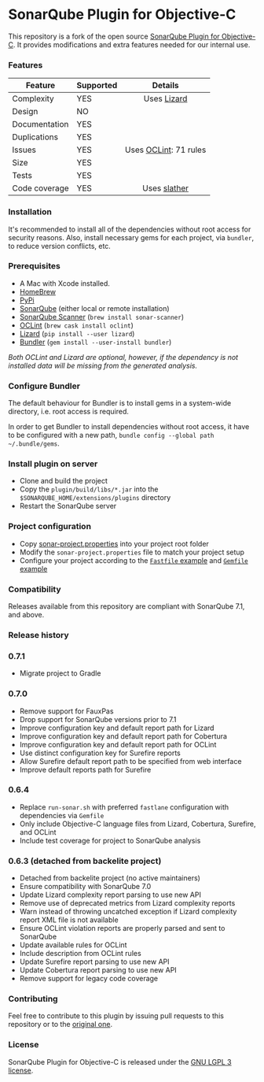 SonarQube Plugin for Objective-C
================================

This repository is a fork of the open source [SonarQube Plugin for Objective-C](https://github.com/Backelite/sonar-objective-c). It provides modifications and extra features needed for our internal use.

### Features

| Feature | Supported | Details |
|---|---|:---:|
| Complexity | YES | Uses [Lizard](https://github.com/terryyin/lizard) |
| Design | NO | |
| Documentation | YES | |
| Duplications | YES | |
| Issues | YES | Uses [OCLint](http://docs.oclint.org/en/dev/intro/installation.html): 71 rules |
| Size | YES | |
| Tests | YES | |
| Code coverage | YES | Uses [slather](https://github.com/SlatherOrg/slather) |

### Installation

It's recommended to install all of the dependencies without root access for
security reasons. Also, install necessary gems for each project, via `bundler`,
to reduce version conflicts, etc.

### Prerequisites

* A Mac with Xcode installed.
* [HomeBrew](http://brew.sh)
* [PyPi](https://pypi.org/)
* [SonarQube](https://www.sonarqube.org/) (either local or remote installation)
* [SonarQube Scanner](https://docs.sonarqube.org/display/SCAN/Analyzing+with+SonarQube+Scanner)
  (`brew install sonar-scanner`)
* [OCLint](http://oclint.org/) (`brew cask install oclint`)
* [Lizard](https://github.com/terryyin/lizard) (`pip install --user lizard`)
* [Bundler](https://bundler.io/) (`gem install --user-install bundler`)

*Both OCLint and Lizard are optional, however, if the dependency is not
installed data will be missing from the generated analysis.*

### Configure Bundler

The default behaviour for Bundler is to install gems in a system-wide directory,
i.e. root access is required.

In order to get Bundler to install dependencies without root access, it have to
be configured with a new path, `bundle config --global path ~/.bundle/gems`.

### Install plugin on server
* Clone and build the project
* Copy the `plugin/build/libs/*.jar` into the `$SONARQUBE_HOME/extensions/plugins` directory
* Restart the SonarQube server

### Project configuration
* Copy [sonar-project.properties](sample/sonar-project.properties) into your project root folder
* Modify the `sonar-project.properties` file to match your project setup
* Configure your project according to the [`Fastfile` example](sample/Fastfile) and [`Gemfile` example](sample/Gemfile)

### Compatibility

Releases available from this repository are compliant with SonarQube 7.1, and above.

### Release history

### 0.7.1
* Migrate project to Gradle

### 0.7.0
* Remove support for FauxPas
* Drop support for SonarQube versions prior to 7.1
* Improve configuration key and default report path for Lizard
* Improve configuration key and default report path for Cobertura
* Improve configuration key and default report path for OCLint
* Use distinct configuration key for Surefire reports
* Allow Surefire default report path to be specified from web interface
* Improve default reports path for Surefire

### 0.6.4
* Replace `run-sonar.sh` with preferred `fastlane` configuration with dependencies via `Gemfile`
* Only include Objective-C language files from Lizard, Cobertura, Surefire, and OCLint
* Include test coverage for project to SonarQube analysis

### 0.6.3 (detached from backelite project)
- Detached from backelite project (no active maintainers)
- Ensure compatibility with SonarQube 7.0
- Update Lizard complexity report parsing to use new API
- Remove use of deprecated metrics from Lizard complexity reports
- Warn instead of throwing uncatched exception if Lizard complexity report XML
  file is not available
- Ensure OCLint violation reports are properly parsed and sent to SonarQube
- Update available rules for OCLint
- Include description from OCLint rules
- Update Surefire report parsing to use new API
- Update Cobertura report parsing to use new API
- Remove support for legacy code coverage

### Contributing

Feel free to contribute to this plugin by issuing pull requests to this repository or to the [original one](https://github.com/Backelite/sonar-objective-c).

### License

SonarQube Plugin for Objective-C is released under the [GNU LGPL 3 license](http://www.gnu.org/licenses/lgpl.txt).
